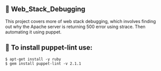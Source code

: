 ## :file_folder: Web_Stack_Debugging

This project covers more of web stack debugging, which involves finding out why the Apache server is returning 500 error using strace. Then automating it using puppet.

## :scroll: To install puppet-lint use:
```
$ apt-get install -y ruby
$ gem install puppet-lint -v 2.1.1
```
